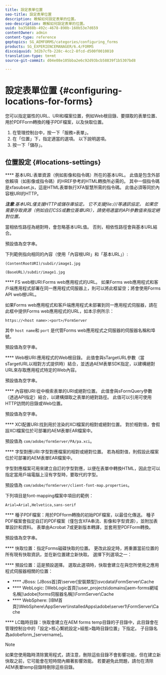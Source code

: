 ```yaml
---
title: 設定表單位置
seo-title: 設定表單位置
description: 瞭解如何設定表單的位置。
seo-description: 瞭解如何設定表單的位置。
uuid: ba35888b-492c-4678-890b-160b53e7d659
contentOwner: admin
content-type: reference
geptopics: SG_AEMFORMS/categories/configuring_forms
products: SG_EXPERIENCEMANAGER/6.4/FORMS
discoiquuid: 3d2b7cfb-228c-4cc2-8fcd-d500f0010010
translation-type: tm+mt
source-git-commit: d04e08e105bba2e6c92d93bcb58839f1b5307bd8

---
```



# 設定表單位置 {#configuring-locations-for-forms}

您可以指定屬性的URL、URI和檔案位置，例如Web根目錄、要擷取的表單位置、用於PDFForm轉換的種子PDF檔案，以及快取位置。

1. 在管理控制台中，按一下「服務>表單」。
1. 在「位置」下，指定適當的選項。 以下說明選項。
1. 按一下「儲存」。

## 位置設定 {#locations-settings}

**** 基本URL:表單資源（例如影像和指令碼）所在的基本URL。 此值是包含外部依賴項（如影像或指令碼）的HREF參考的HTML轉換所必需的。 其中一個指令碼是xfasubset.js，這是HTML表單執行XFA智慧所需的指令碼。 此值必須等同於內容根URI的HTTP。

***注意&#x200B;**:基本URL僅支援HTTP或儲存庫協定。 它不支援file:///等通訊協定。 如果您需要存取資源（例如自訂CSS或數位簽章URI），請使用適當的API參數值來指定絕對位置。*

當相依性路徑為絕對時，會忽略基本URL值。 否則，相依性路徑會與基本URL結合。

預設值為空字串。

下列範例指向相同的內容（使用「內容根URI」和「基本URL」）:

`(ContentRootURI)/subdir/image1.jpg`

`(BaseURL)/subdir/image1.jpg`

**** FS web根URI:Forms web應用程式的URL。 如果Forms web應用程式和客戶端應用程式部署在同一應用程式伺服器上，則可以將此框留空；將會使用Forms API web根URL。

如果Forms web應用程式和客戶端應用程式未部署到同一應用程式伺服器，請在此框中提供Forms web應用程式的URL，如本示例所示：

`https://<host name>:<port>/FormServer`

其中 `host name`和 `port` 是代管Forms web應用程式之伺服器的伺服器名稱和埠號。

預設值為空字串。

**** Web根URI:應用程式的Web根目錄。 此值會與sTargetURL參數（當sTargetURL以相對方式提供時）結合，並透過AEM表單SDK指定，以建構絕對URL來存取應用程式特定的Web內容。

預設值為空字串。

**** 內容根URI:從中檢索表單的URI或絕對位置。 此值會與sFormQuery參數（透過API指定）結合，以建構擷取之表單的絕對路徑。 此值可以引用可使用HTTP訪問的目錄或Web位置。

預設值為空字串。

**** XCI配置URI:找到用於渲染的XCI檔案的相對或絕對位置。 對於相對值，會假設XCI檔案位於可部署的AEM表單EAR檔案中。

預設值為 `com/adobe/formServer/PA/pa.xci`。

**** 字型對應URI:字型對應檔案的相對或絕對位置。 若為相對值，則假設此檔案位於可部署的AEM表單EAR檔案中。

字型對應檔案可用來建立自訂的字型對應，以便在表單中轉換HTML，因此您可以指定當用戶端電腦上沒有字型時，要取代的字型。

預設值為 `com/adobe/formServer/client-font-map.properties`。

下列項目是font-mapping檔案中項目的範例：

`Arial=Arial,Helvetica,sans-serif`

**** 種子PDF檔案：用於PDFform轉換的初始PDF檔案，以最佳化傳送。 種子PDF檔案會指定自訂的PDF檔案（僅包含XFA串流、影像和字型資源），並附加表單設計和資料。 表單由Acrobat 7或更新版本轉譯，並套用至PDFForm轉換。

預設值為空字串。

**** 快取位置：指定Forms磁碟快取的位置。 更改此設定時，將重置當前位置的所有現有快取資訊，並在新位置建立新快取。 選擇下列選項之一：

**** 預設位置：這是預設選擇。 選取此選項時，快取會建立在與您所使用之應用程式伺服器相關的位置：

* **** JBoss: [JBoss首]頁\server\[安裝類型]\svcdata\FormServer\Cache
* **** WebLogic: [WebLogic首頁]\user_projects\domains\[aem-forms網域名稱]\adobe\[forms伺服器名稱]\FormServer\Cache
* **** WebSphere: [IBM首頁]\WebSphere\AppServer\installedApps\adobe\server1\FormServer\Cache

**** LC臨時目錄：快取會建立在AEM forms temp目錄的子目錄中，此目錄會在管理控制台中的「設定>核心繫統設定>組態>臨時目錄位置」下指定。 子目錄名為adobeform_[servername]。

>[!NOTE]
>
>如果您使用臨時清除實用程式，請注意，刪除這些目錄不會影響功能，但在建立新快取之前，它可能會在短時間內顯著影響效能。 若要避免此問題，請勿在清除AEM表單temp目錄時刪除這些目錄。

